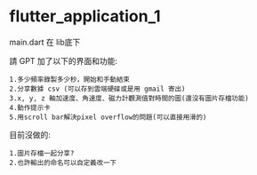 # flutter_application_1

main.dart 在 lib底下



請 GPT 加了以下的界面和功能:

    1.多少頻率錄製多少秒，開始和手動結束
    2.分享數據 csv (可以存到雲端硬碟或是用 gmail 寄出)
    3.x, y, z 軸加速度、角速度、磁力計觀測值對時間的圖(還沒有圖片存檔功能)
    4.動作提示卡
    5.用scroll bar解決pixel overflow的問題(可以直接用滑的)

目前沒做的:

    1.圖片存檔一起分享?
    2.也許輸出的命名可以自定義改一下

